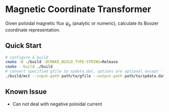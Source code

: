 # **M**agnetic **C**oordinate **T**ransformer

Given poloidal magnetic flux $\psi_{p}$ (analytic or numeric), calculate its Boozer coordinate representation.

## Quick Start

```bash
# configure & build
cmake -B ./build -DCMAKE_BUILD_TYPE:STRING=Release
cmake --build ./build
# convert specified gfile to spdata.dat, options are optional except '--input-path'
./build/mct --input-path path/to/gfile --output-path path/to/spdata.dat --radial 129 --poloidal 255 --use-si
```

## Known Issue

* Can not deal with negative poloidal current
